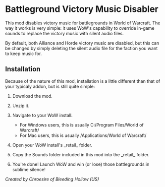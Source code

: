 # Battleground Victory Music Disabler


This mod disables victory music for battlegrounds in World of Warcraft. The way it works is very simple: it uses WoW's capability to override in-game sounds to replace the victory music with silent audio files.

By default, both Alliance and Horde victory music are disabled, but this can be changed by simply deleting the silent audio file for the faction you want to keep music for.


## Installation
Because of the nature of this mod, installation is a little different than that of your typicaly addon, but is still quite simple:

1. Download the mod.
2. Unzip it.
2. Navigate to your WoW install.
   - For Windows users, this is usually C:/Program Files/World of Warcraft/
   - For Mac users, this is usually /Applications/World of Warcraft/
3. Open your WoW install's \_retail_ folder.
4. Copy the Sounds folder included in this mod into the \_retail_ folder.

5. You're done! Launch WoW and win (or lose) those battlegrounds in sublime silence!


_Created by Chroesire of Bleeding Hollow (US)_